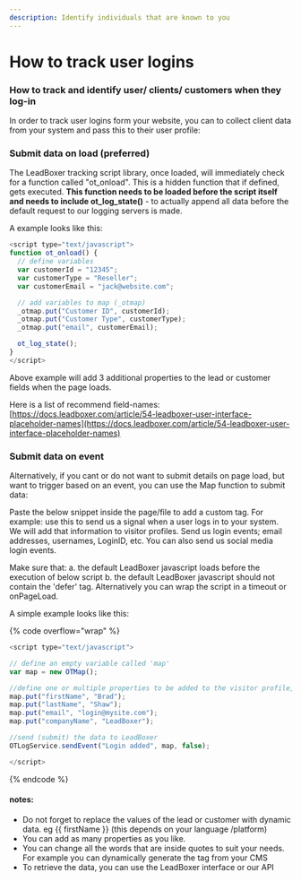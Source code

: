 ```yaml
---
description: Identify individuals that are known to you
---
```


# How to track user logins

### How to track and identify user/ clients/ customers when they log-in

In order to track user logins form your website, you can to collect client data from your system and pass this to their user profile:

### Submit data on load (preferred)

The LeadBoxer tracking script library, once loaded, will immediately check for a function called "ot\_onload". This is a hidden function that if defined, gets executed. **This function needs to be loaded before the script itself and needs to include ot\_log\_state()** - to actually append all data before the default request to our logging servers is made.&#x20;

A example looks like this:

```javascript
<script type="text/javascript"> 
function ot_onload() {
  // define variables
  var customerId = "12345";
  var customerType = "Reseller";
  var customerEmail = "jack@website.com";

  // add variables to map (_otmap)
  _otmap.put("Customer ID", customerId);  
  _otmap.put("Customer Type", customerType);
  _otmap.put("email", customerEmail);

  ot_log_state();
}
</script>
```

Above example will add 3 additional properties to the lead or customer fields when the page loads.

Here is a list of recommend field-names: [https://docs.leadboxer.com/article/54-leadboxer-user-interface-placeholder-names](https://docs.leadboxer.com/article/54-leadboxer-user-interface-placeholder-names)

### Submit data on event

Alternatively, if you cant or do not want to submit details on page load, but want to trigger based on an event, you can use the Map function to submit data:

Paste the below snippet inside the page/file to add a custom tag. For example: use this to send us a signal when a user logs in to your system. We will add that information to visitor profiles. Send us login events; email addresses, usernames, LoginID, etc. You can also send us social media login events.

Make sure that: a. the default LeadBoxer javascript loads before the execution of below script b. the default LeadBoxer javascript should not contain the 'defer' tag. Alternatively you can wrap the script in a timeout or onPageLoad.&#x20;

A simple example looks like this:

{% code overflow="wrap" %}
```javascript
<script type="text/javascript">

// define an empty variable called 'map' 
var map = new OTMap();

//define one or multiple properties to be added to the visitor profile, you need to replace the actual values with dynamic placeholders.
map.put("firstName", "Brad"); 
map.put("lastName", "Shaw"); 
map.put("email", "login@mysite.com"); 
map.put("companyName", "LeadBoxer"); 

//send (submit) the data to LeadBoxer 
OTLogService.sendEvent("Login added", map, false);

</script>
```
{% endcode %}

#### notes:

* Do not forget to replace the values of the lead or customer with dynamic data. eg \{{ firstName \}} (this depends on your language /platform)
* You can add as many properties as you like.
* You can change all the words that are inside quotes to suit your needs. For example you can dynamically generate the tag from your CMS
* To retrieve the data, you can use the LeadBoxer interface or our API

